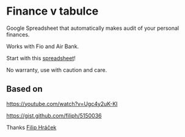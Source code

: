 # Finance v tabulce

Google Spreadsheet that automatically makes audit of your personal finances.

Works with Fio and Air Bank.

Start with this [spreadsheet](https://docs.google.com/spreadsheets/d/1pj6zDR6Bh2Zg5DTMQFfa69yiS4np0WqUceuKsEL7jSA/copy)!

No warranty, use with caution and care.

## Based on

https://youtube.com/watch?v=Ugc4y2uK-KI

https://gist.github.com/filiph/5150036

Thanks [Filip Hráček](https://twitter.com/filiphracek)
